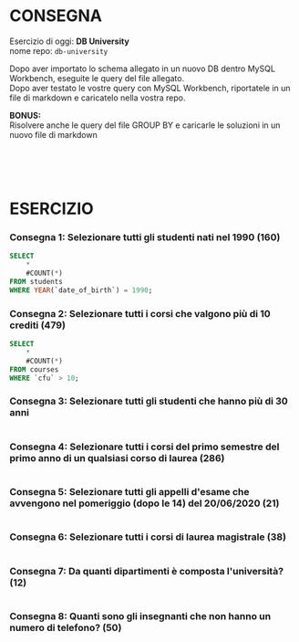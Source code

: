 # CONSEGNA
Esercizio di oggi: **DB University**
<br />
nome repo: `db-university`

Dopo aver importato lo schema allegato in un nuovo DB dentro MySQL Workbench, eseguite le query del file allegato.
<br />
Dopo aver testato le vostre query con MySQL Workbench, riportatele in un file di markdown e caricatelo nella vostra repo.

**BONUS:**
<br />
Risolvere anche le query del file GROUP BY e caricarle le soluzioni in un nuovo file di markdown







<br />
<br />
<br />

# ESERCIZIO



### Consegna 1: Selezionare tutti gli studenti nati nel 1990 (160)

```sql
SELECT 
	*
    #COUNT(*)
FROM students
WHERE YEAR(`date_of_birth`) = 1990;
```




### Consegna 2: Selezionare tutti i corsi che valgono più di 10 crediti (479)

```sql
SELECT 
	*
    #COUNT(*)
FROM courses
WHERE `cfu` > 10;
```




### Consegna 3: Selezionare tutti gli studenti che hanno più di 30 anni

```sql

```






### Consegna 4: Selezionare tutti i corsi del primo semestre del primo anno di un qualsiasi corso di laurea (286)

```sql

```






### Consegna 5: Selezionare tutti gli appelli d'esame che avvengono nel pomeriggio (dopo le 14) del 20/06/2020 (21)

```sql

```






### Consegna 6: Selezionare tutti i corsi di laurea magistrale (38)

```sql

```






### Consegna 7: Da quanti dipartimenti è composta l'università? (12)

```sql

```






### Consegna 8: Quanti sono gli insegnanti che non hanno un numero di telefono? (50)

```sql

```